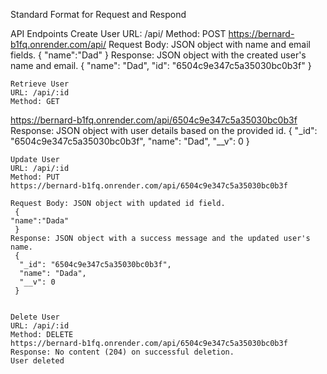 Standard Format for Request and Respond

 API Endpoints
    Create User
    URL: /api/
    Method: POST
    https://bernard-b1fq.onrender.com/api/
    Request Body: JSON object with name and email fields.
    {
    "name":"Dad"
    }
    Response: JSON object with the created user's name and email.
    {
    "name": "Dad",
    "id": "6504c9e347c5a35030bc0b3f"
     }
  
    

    Retrieve User
    URL: /api/:id
    Method: GET
   https://bernard-b1fq.onrender.com/api/6504c9e347c5a35030bc0b3f
    Response: JSON object with user details based on the provided id.
      {
      "_id": "6504c9e347c5a35030bc0b3f",
      "name": "Dad",
      "__v": 0
     }
    

    Update User
    URL: /api/:id
    Method: PUT
    https://bernard-b1fq.onrender.com/api/6504c9e347c5a35030bc0b3f
   
    Request Body: JSON object with updated id field.
     {
    "name":"Dada"
     }
    Response: JSON object with a success message and the updated user's name.
     {
      "_id": "6504c9e347c5a35030bc0b3f",
      "name": "Dada",
      "__v": 0
     }
    

    Delete User
    URL: /api/:id
    Method: DELETE
    https://bernard-b1fq.onrender.com/api/6504c9e347c5a35030bc0b3f
    Response: No content (204) on successful deletion.
    User deleted


